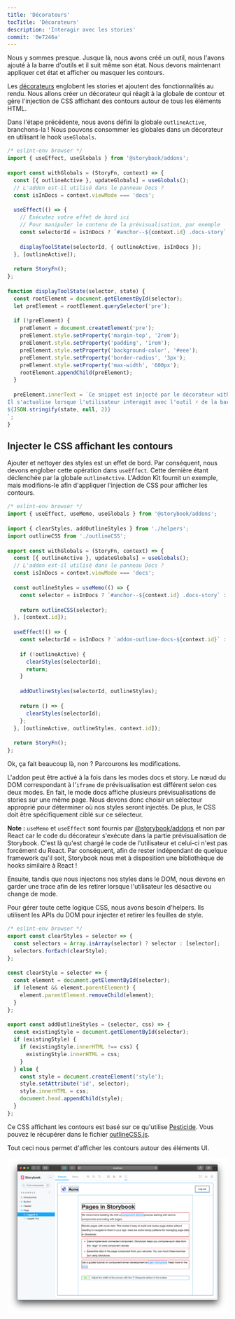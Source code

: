 ```yaml
---
title: 'Décorateurs'
tocTitle: 'Décorateurs'
description: 'Interagir avec les stories'
commit: '0e7246a'
---
```


Nous y sommes presque. Jusque là, nous avons créé un outil, nous l'avons ajouté à la barre d'outils et il suit même son état. Nous devons maintenant appliquer cet état et afficher ou masquer les contours.

Les [décorateurs](https://storybook.js.org/docs/react/writing-stories/decorators) englobent les stories et ajoutent des fonctionnalités au rendu. Nous allons créer un décorateur qui réagit à la globale de contour et gère l'injection de CSS affichant des contours autour de tous les éléments HTML.

Dans l'étape précédente, nous avons défini la globale `outlineActive`, branchons-la ! Nous pouvons consommer les globales dans un décorateur en utilisant le hook `useGlobals`.

```js:title=src/withGlobals.js
/* eslint-env browser */
import { useEffect, useGlobals } from '@storybook/addons';

export const withGlobals = (StoryFn, context) => {
  const [{ outlineActive }, updateGlobals] = useGlobals();
  // L'addon est-il utilisé dans le panneau Docs ?
  const isInDocs = context.viewMode === 'docs';

  useEffect(() => {
    // Exécutez votre effet de bord ici
    // Pour manipuler le contenu de la prévisualisation, par exemple
    const selectorId = isInDocs ? `#anchor--${context.id} .docs-story` : `root`;

    displayToolState(selectorId, { outlineActive, isInDocs });
  }, [outlineActive]);

  return StoryFn();
};

function displayToolState(selector, state) {
  const rootElement = document.getElementById(selector);
  let preElement = rootElement.querySelector('pre');

  if (!preElement) {
    preElement = document.createElement('pre');
    preElement.style.setProperty('margin-top', '2rem');
    preElement.style.setProperty('padding', '1rem');
    preElement.style.setProperty('background-color', '#eee');
    preElement.style.setProperty('border-radius', '3px');
    preElement.style.setProperty('max-width', '600px');
    rootElement.appendChild(preElement);
  }

  preElement.innerText = `Ce snippet est injecté par le décorateur withGlobals.
Il s'actualise lorsque l'utilisateur interagit avec l'outil ⚡ de la barre d'outils ci-dessus.
${JSON.stringify(state, null, 2)}
`;
}
```

## Injecter le CSS affichant les contours

Ajouter et nettoyer des styles est un effet de bord. Par conséquent, nous devons englober cette opération dans `useEffect`. Cette dernière étant déclenchée par la globale `outlineActive`. L'Addon Kit fournit un exemple, mais modifions-le afin d'appliquer l'injection de CSS pour afficher les contours.

```js:title=src/withGlobals.js
/* eslint-env browser */
import { useEffect, useMemo, useGlobals } from '@storybook/addons';

import { clearStyles, addOutlineStyles } from './helpers';
import outlineCSS from './outlineCSS';

export const withGlobals = (StoryFn, context) => {
  const [{ outlineActive }, updateGlobals] = useGlobals();
  // L'addon est-il utilisé dans le panneau Docs ?
  const isInDocs = context.viewMode === 'docs';

  const outlineStyles = useMemo(() => {
    const selector = isInDocs ? `#anchor--${context.id} .docs-story` : '.sb-show-main';

    return outlineCSS(selector);
  }, [context.id]);

  useEffect(() => {
    const selectorId = isInDocs ? `addon-outline-docs-${context.id}` : `addon-outline`;

    if (!outlineActive) {
      clearStyles(selectorId);
      return;
    }

    addOutlineStyles(selectorId, outlineStyles);

    return () => {
      clearStyles(selectorId);
    };
  }, [outlineActive, outlineStyles, context.id]);

  return StoryFn();
};
```

Ok, ça fait beaucoup là, non ? Parcourons les modifications.

L'addon peut être activé à la fois dans les modes docs et story. Le nœud du DOM correspondant à l'`iframe` de prévisualisation est différent selon ces deux modes. En fait, le mode docs affiche plusieurs prévisualisations de stories sur une même page. Nous devons donc choisir un sélecteur approprié pour déterminer où nos styles seront injectés. De plus, le CSS doit être spécifiquement ciblé sur ce sélecteur.

<div class="aside"><b>Note :</b> <code>useMemo</code> et <code>useEffect</code> sont fournis par <a href="https://storybook.js.org/docs/react/addons/addons-api">@storybook/addons</a> et non par React car le code du décorateur s'exécute dans la partie prévisualisation de Storybook. C'est là qu'est chargé le code de l'utilisateur et celui-ci n'est pas forcément du React. Par conséquent, afin de rester indépendant de quelque framework qu'il soit, Storybook nous met à disposition une bibliothèque de hooks similaire à React !</div>

Ensuite, tandis que nous injectons nos styles dans le DOM, nous devons en garder une trace afin de les retirer lorsque l'utilisateur les désactive ou change de mode.

Pour gérer toute cette logique CSS, nous avons besoin d'helpers. Ils utilisent les APIs du DOM pour injecter et retirer les feuilles de style.

```js:title=src/helpers.js
/* eslint-env browser */
export const clearStyles = selector => {
  const selectors = Array.isArray(selector) ? selector : [selector];
  selectors.forEach(clearStyle);
};

const clearStyle = selector => {
  const element = document.getElementById(selector);
  if (element && element.parentElement) {
    element.parentElement.removeChild(element);
  }
};

export const addOutlineStyles = (selector, css) => {
  const existingStyle = document.getElementById(selector);
  if (existingStyle) {
    if (existingStyle.innerHTML !== css) {
      existingStyle.innerHTML = css;
    }
  } else {
    const style = document.createElement('style');
    style.setAttribute('id', selector);
    style.innerHTML = css;
    document.head.appendChild(style);
  }
};
```

Ce CSS affichant les contours est basé sur ce qu'utilise [Pesticide](https://github.com/mrmrs/pesticide). Vous pouvez le récupérer dans le fichier [outlineCSS.js](https://github.com/chromaui/learnstorybook-addon-code/blob/main/src/outlineCSS.js).

Tout ceci nous permet d'afficher les contours autour des éléments UI.

![Activer/désactiver l'outil permet d'afficher/masquer les contours](../../images/outlines.png)
